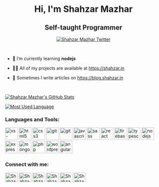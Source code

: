 <div align="center">

# Hi, I'm Shahzar Mazhar

## Self-taught Programmer

[![Shahzar Mazhar Twitter](https://img.shields.io/twitter/follow/szmazhr?logo=twitter&style=for-the-badge)](https://twitter.com/szmazhr "Shahzar Mazhar")

</div>

<br>

- 🌱 I’m currently learning **nodejs**

- 👨‍💻 All of my projects are available at https://shahzar.in

- 📝 Sometimes I write articles on https://blog.shahzar.in

<br>

[![Shahzar Mazhar's GitHub Stats](https://github-readme-stats.vercel.app/api?username=szmazhr&show_icons=true&locale=en&theme=react "Shahzar Mazhar's GitHub Stats")](https://github.com/szmazhr?tab=repositories)

[![Most Used Language](https://github-readme-stats.vercel.app/api/top-langs?username=szmazhr&show_icons=true&locale=en&layout=compact&theme=react&langs_count=10 "Shahzar Mazhar")](https://github.com/szmazhr?tab=repositories)

### Languages and Tools:

<p align="left">
<a href="https://code.visualstudio.com/" target="_blank" rel="noreferrer"><img src="https://cdn.jsdelivr.net/gh/devicons/devicon@master/icons/vscode/vscode-original.svg" alt="vs-code" width="40" height="40"/></a>
<a href="https://www.w3.org/html/" target="_blank" rel="noreferrer"><img src="https://cdn.jsdelivr.net/gh/devicons/devicon@master/icons/html5/html5-original-wordmark.svg" alt="html5" width="40" height="40"/></a>
<a href="https://www.w3schools.com/css/" target="_blank" rel="noreferrer"><img src="https://cdn.jsdelivr.net/gh/devicons/devicon@master/icons/css3/css3-original-wordmark.svg" alt="css3" width="40" height="40"/></a>
<a href="https://git-scm.com/" target="_blank" rel="noreferrer"><img src="https://cdn.jsdelivr.net/gh/devicons/devicon@master/icons/git/git-original.svg" alt="git" width="40" height="40"/></a> 
<a href="https://github.com/" target="_blank" rel="noreferrer"><img src="https://cdn.jsdelivr.net/gh/devicons/devicon@master/icons/github/github-original.svg" alt="git" width="40" height="40"/></a> 
<a href="https://developer.mozilla.org/en-US/docs/Web/JavaScript" target="_blank" rel="noreferrer"><img src="https://cdn.jsdelivr.net/gh/devicons/devicon@master/icons/javascript/javascript-original.svg" alt="javascript" width="40" height="40"/></a>
<a href="https://sass-lang.com" target="_blank" rel="noreferrer"><img src="https://cdn.jsdelivr.net/gh/devicons/devicon@master/icons/sass/sass-original.svg" alt="sass" width="40" height="40"/></a>
<a href="https://reactjs.org/" target="_blank" rel="noreferrer"><img src="https://cdn.jsdelivr.net/gh/devicons/devicon@master/icons/react/react-original.svg" alt="react" width="40" height="40"/></a>
<a href="https://firebase.google.com/" target="_blank" rel="noreferrer"><img src="https://cdn.jsdelivr.net/gh/devicons/devicon@master/icons/firebase/firebase-plain.svg" alt="firebase" width="40" height="40"/></a>
<a href="https://www.typescriptlang.org/" target="_blank" rel="noreferrer"><img src="https://cdn.jsdelivr.net/gh/devicons/devicon@master/icons/typescript/typescript-original.svg" alt="typescript" width="40" height="40"/></a>
<a href="https://nodejs.dev/en/" target="_blank" rel="noreferrer"><img src="https://cdn.jsdelivr.net/gh/devicons/devicon@master/icons/nodejs/nodejs-original.svg" alt="nodejs" width="40" height="40"/></a>
<a href="https://expressjs.com/" target="_blank" rel="noreferrer"><img src="https://cdn.jsdelivr.net/gh/devicons/devicon@master/icons/express/express-original.svg" alt="expressjs" width="40" height="40"/></a>
<a href="https://www.mongodb.com/" target="_blank" rel="noreferrer"><img src="https://cdn.jsdelivr.net/gh/devicons/devicon@master/icons/mongodb/mongodb-original.svg" alt="mongodb" width="40" height="40"/></a>
<a href="https://www.php.net/" target="_blank" rel="noreferrer"><img src="https://cdn.jsdelivr.net/gh/devicons/devicon@master/icons/php/php-original.svg" alt="php" width="40" height="40"/></a>
<a href="https://wordpress.org/" target="_blank" rel="noreferrer"><img src="https://cdn.jsdelivr.net/gh/devicons/devicon@master/icons/wordpress/wordpress-original.svg" alt="wordpress" width="40" height="40"/></a>
<a href="https://angularjs.org/" target="_blank" rel="noreferrer"><img src="https://cdn.jsdelivr.net/gh/devicons/devicon@master/icons/angularjs/angularjs-original.svg" alt="angularjs" width="40" height="40"/></a>
</p>


### Connect with me:
<p align="left">
<a href="https://twitter.com/szmazhr" target="blank"><img align="center" src="https://cdn.jsdelivr.net/gh/rahuldkjain/github-profile-readme-generator@master/src/images/icons/Social/twitter.svg" alt="Shahzar Mazhar Twitter" height="30" width="40" /></a>
<a href="https://instagram.com/szmazhr" target="blank"><img align="center" src="https://cdn.jsdelivr.net/gh/rahuldkjain/github-profile-readme-generator@master/src/images/icons/Social/instagram.svg" alt="Shahzar Mazhar Instagram" height="30" width="40" /></a>
<a href="https://stackoverflow.com/users/3705863/shahzar-mazhar" target="blank"><img align="center" src="https://cdn.jsdelivr.net/gh/rahuldkjain/github-profile-readme-generator@master/src/images/icons/Social/stack-overflow.svg" alt="Shahzar Mazhar Stack Overflow" height="30" width="40" /></a>
<a href="https://hashnode.com/@szmazhr" target="blank"><img align="center" src="https://cdn.jsdelivr.net/gh/rahuldkjain/github-profile-readme-generator@master/src/images/icons/Social/hashnode.svg" alt="Shahzar Mazhar Hashnode" height="30" width="40" /></a>
<a href="https://dev.to/szmazhr" target="blank"><img align="center" src="https://cdn.jsdelivr.net/gh/rahuldkjain/github-profile-readme-generator@master/src/images/icons/Social/devto.svg" alt="Shahzar Mazhar DevTo" height="30" width="40"/></a>
<a href="https://codepen.io/shahzarmazhar" target="blank"><img align="center" src="https://cdn.jsdelivr.net/gh/rahuldkjain/github-profile-readme-generator@master/src/images/icons/Social/codepen.svg" alt="Shahzar Mazhar CodePen" height="30" width="40"/></a>
</p>
